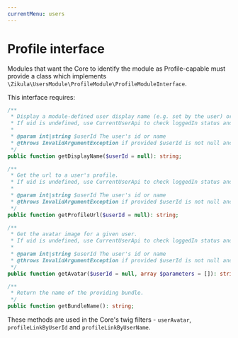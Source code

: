 ```yaml
---
currentMenu: users
---
```

# Profile interface

Modules that want the Core to identify the module as Profile-capable must provide a class which implements
`\Zikula\UsersModule\ProfileModule\ProfileModuleInterface`.

This interface requires:

```php
/**
 * Display a module-defined user display name (e.g. set by the user) or display the uname as defined by the UserModule
 * If uid is undefined, use CurrentUserApi to check loggedIn status and obtain and use the current user's uid
 *
 * @param int|string $userId The user's id or name
 * @throws InvalidArgumentException if provided $userId is not null and invalid
 */
public function getDisplayName($userId = null): string;

/**
 * Get the url to a user's profile.
 * If uid is undefined, use CurrentUserApi to check loggedIn status and obtain and use the current user's uid
 *
 * @param int|string $userId The user's id or name
 * @throws InvalidArgumentException if provided $userId is not null and invalid
 */
public function getProfileUrl($userId = null): string;

/**
 * Get the avatar image for a given user.
 * If uid is undefined, use CurrentUserApi to check loggedIn status and obtain and use the current user's uid
 *
 * @param int|string $userId The user's id or name
 * @throws InvalidArgumentException if provided $userId is not null and invalid
 */
public function getAvatar($userId = null, array $parameters = []): string;

/**
 * Return the name of the providing bundle.
 */
public function getBundleName(): string;
```

These methods are used in the Core's twig filters - `userAvatar`, `profileLinkByUserId` and `profileLinkByUserName`.
